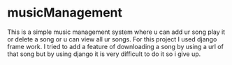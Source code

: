 # musicManagement
This is a simple music management system where u can add ur song play it or delete a song or u can view all ur songs.
For this project I used django frame work.
I tried to add a feature of downloading a song by using a url of that song but by using django it is very difficult to do it so i give up.
